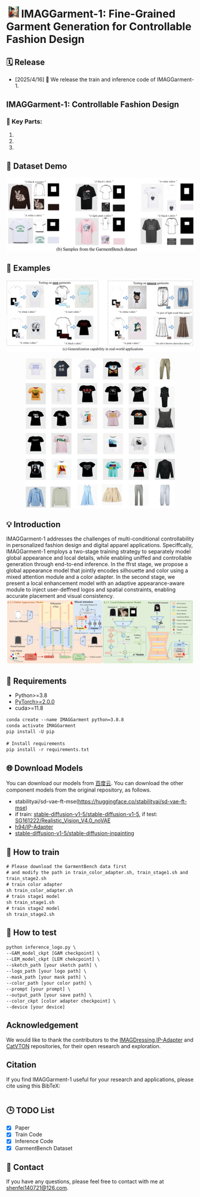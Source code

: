 # <img src="./assets/logo.png" alt="Logo" width="40" height="30"/>IMAGGarment-1: Fine-Grained Garment Generation for Controllable Fashion Design

## 🗓️ Release

- [2025/4/16] 🎉 We release the train and inference code of IMAGGarment-1.

##  IMAGGarment-1: Controllable Fashion Design


### 🔑 Key Parts:
1.
2.
3.
## 🚀 Dataset Demo
![dataset_demo](./assets/dataset_sample_v4.png)
## 🚀 Examples

![results_1](./assets/introductionv3.png)

<div style="text-align: center;">
  <img src="./assets/appendix1-1.png" alt="results_2" width="400" height="400"/>
</div>

## 💡 Introduction

IMAGGarment-1 addresses the challenges of multi-conditional controllability in personalized fashion design and digital apparel applications. Speciffcally, IMAGGarment-1 employs a two-stage training strategy to separately model global appearance and local details, while enabling uniffed and controllable generation through end-to-end inference. In the ffrst stage, we propose a global appearance model that jointly encodes silhouette and color using a mixed attention module and a color adapter. In the second stage, we present a local enhancement model with an adaptive appearance-aware module to inject user-deffned logos and spatial constraints, enabling accurate placement and visual consistency. 
![architecture](./assets/architecture.png)
## 🔧 Requirements

- Python>=3.8
- [PyTorch>=2.0.0](https://pytorch.org/)
- cuda>=11.8
```
conda create --name IMAGGarment python=3.8.8
conda activate IMAGGarment
pip install -U pip

# Install requirements
pip install -r requirements.txt
```
## 🌐 Download Models

You can download our models from [百度云](). You can download the other component models from the original repository, as follows.
- stabilityai/sd-vae-ft-mse(https://huggingface.co/stabilityai/sd-vae-ft-mse)
- if train: [stable-diffusion-v1-5/stable-diffusion-v1-5](https://huggingface.co/stable-diffusion-v1-5/stable-diffusion-v1-5), if test: [SG161222/Realistic_Vision_V4.0_noVAE](https://huggingface.co/SG161222/Realistic_Vision_V4.0_noVAE)
- [h94/IP-Adapter](https://huggingface.co/h94/IP-Adapter)
- [stable-diffusion-v1-5/stable-diffusion-inpainting](https://huggingface.co/stable-diffusion-v1-5/stable-diffusion-inpainting)

## 🚀 How to train
```
# Please download the GarmentBench data first 
# and modify the path in train_color_adapter.sh, train_stage1.sh and train_stage2.sh
# train color adapter
sh train_color_adapter.sh
# train stage1 model
sh train_stage1.sh
# train stage2 model
sh train_stage2.sh
```
## 🚀 How to test
```
python inference_logo.py \
--GAM_model_ckpt [GAM checkpoint] \
--LEM_model_ckpt [LEM chekcpoint] \
--sketch_path [your sketch path] \
--logo_path [your logo path] \
--mask_path [your mask path] \
--color_path [your color path] \
--prompt [your prompt] \
--output_path [your save path] \
--color_ckpt [color adapter checkpoint] \
--device [your device]
```
## Acknowledgement
We would like to thank the contributors to the [IMAGDressing](https://github.com/muzishen/IMAGDressing),[IP-Adapter](https://github.com/tencent-ailab/IP-Adapter) and [CatVTON](https://github.com/Zheng-Chong/CatVTON) repositories, for their open research and exploration.
## Citation
If you find IMAGGarment-1 useful for your research and applications, please cite using this BibTeX:
```
```
## 🕒 TODO List
- [x] Paper
- [x] Train Code
- [x] Inference Code
- [x] GarmentBench Dataset
## 📨 Contact
If you have any questions, please feel free to contact with me at shenfei140721@126.com.